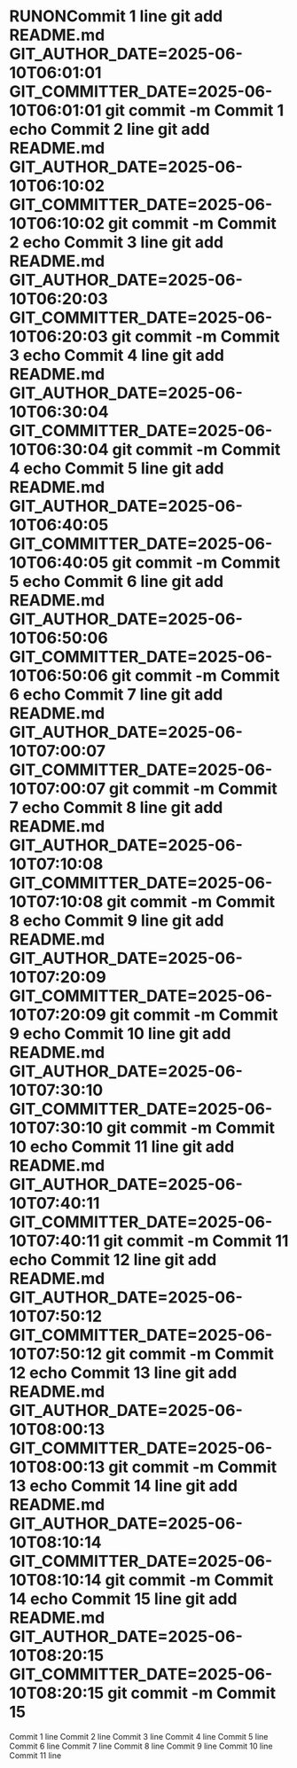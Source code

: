 # RUNONCommit 1 line git add README.md GIT_AUTHOR_DATE=2025-06-10T06:01:01 GIT_COMMITTER_DATE=2025-06-10T06:01:01 git commit -m Commit 1 echo Commit 2 line git add README.md GIT_AUTHOR_DATE=2025-06-10T06:10:02 GIT_COMMITTER_DATE=2025-06-10T06:10:02 git commit -m Commit 2 echo Commit 3 line git add README.md GIT_AUTHOR_DATE=2025-06-10T06:20:03 GIT_COMMITTER_DATE=2025-06-10T06:20:03 git commit -m Commit 3 echo Commit 4 line git add README.md GIT_AUTHOR_DATE=2025-06-10T06:30:04 GIT_COMMITTER_DATE=2025-06-10T06:30:04 git commit -m Commit 4 echo Commit 5 line git add README.md GIT_AUTHOR_DATE=2025-06-10T06:40:05 GIT_COMMITTER_DATE=2025-06-10T06:40:05 git commit -m Commit 5 echo Commit 6 line git add README.md GIT_AUTHOR_DATE=2025-06-10T06:50:06 GIT_COMMITTER_DATE=2025-06-10T06:50:06 git commit -m Commit 6 echo Commit 7 line git add README.md GIT_AUTHOR_DATE=2025-06-10T07:00:07 GIT_COMMITTER_DATE=2025-06-10T07:00:07 git commit -m Commit 7 echo Commit 8 line git add README.md GIT_AUTHOR_DATE=2025-06-10T07:10:08 GIT_COMMITTER_DATE=2025-06-10T07:10:08 git commit -m Commit 8 echo Commit 9 line git add README.md GIT_AUTHOR_DATE=2025-06-10T07:20:09 GIT_COMMITTER_DATE=2025-06-10T07:20:09 git commit -m Commit 9 echo Commit 10 line git add README.md GIT_AUTHOR_DATE=2025-06-10T07:30:10 GIT_COMMITTER_DATE=2025-06-10T07:30:10 git commit -m Commit 10 echo Commit 11 line git add README.md GIT_AUTHOR_DATE=2025-06-10T07:40:11 GIT_COMMITTER_DATE=2025-06-10T07:40:11 git commit -m Commit 11 echo Commit 12 line git add README.md GIT_AUTHOR_DATE=2025-06-10T07:50:12 GIT_COMMITTER_DATE=2025-06-10T07:50:12 git commit -m Commit 12 echo Commit 13 line git add README.md GIT_AUTHOR_DATE=2025-06-10T08:00:13 GIT_COMMITTER_DATE=2025-06-10T08:00:13 git commit -m Commit 13 echo Commit 14 line git add README.md GIT_AUTHOR_DATE=2025-06-10T08:10:14 GIT_COMMITTER_DATE=2025-06-10T08:10:14 git commit -m Commit 14 echo Commit 15 line git add README.md GIT_AUTHOR_DATE=2025-06-10T08:20:15 GIT_COMMITTER_DATE=2025-06-10T08:20:15 git commit -m Commit 15
Commit 1 line
Commit 2 line
Commit 3 line
Commit 4 line
Commit 5 line
Commit 6 line
Commit 7 line
Commit 8 line
Commit 9 line
Commit 10 line
Commit 11 line
